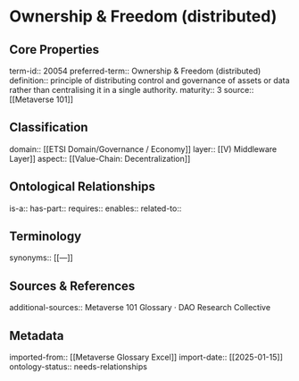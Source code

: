 # Ownership & Freedom (distributed)

## Core Properties
term-id:: 20054
preferred-term:: Ownership & Freedom (distributed)
definition:: principle of distributing control and governance of assets or data rather than centralising it in a single authority.
maturity:: 3
source:: [[Metaverse 101]]

## Classification
domain:: [[ETSI Domain/Governance / Economy]]
layer:: [[V) Middleware Layer]]
aspect:: [[Value-Chain: Decentralization]]

## Ontological Relationships
is-a:: 
has-part:: 
requires:: 
enables:: 
related-to:: 

## Terminology
synonyms:: [[—]]

## Sources & References
additional-sources:: Metaverse 101 Glossary · DAO Research Collective

## Metadata
imported-from:: [[Metaverse Glossary Excel]]
import-date:: [[2025-01-15]]
ontology-status:: needs-relationships